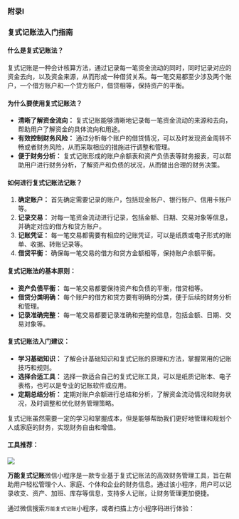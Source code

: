 ### 附录I

### 复式记账法入门指南

#### 什么是复式记账法？

复式记账是一种会计核算方法，通过记录每一笔资金流动的同时，同时记录对应的资金去向，以及资金来源，从而形成一种借贷关系。每一笔交易都至少涉及两个账户，一个借方账户和一个贷方账户，借贷相等，保持资产的平衡。

#### 为什么要使用复式记账法？

- **清晰了解资金流向：** 复式记账能够清晰地记录每一笔资金流动的来源和去向，帮助用户了解资金的具体流向和用途。
- **有效控制财务风险：** 通过分析每个账户的借贷情况，可以及时发现资金周转不畅或者财务风险，从而采取相应的措施进行调整和管理。
- **便于财务分析：** 复式记账形成的账户余额表和资产负债表等财务报表，可以帮助用户进行财务分析，了解资产和负债的状况，从而做出合理的财务决策。

#### 如何进行复式记账法记账？

1. **确定账户：** 首先确定需要记录的账户，包括现金账户、银行账户、信用卡账户等。
2. **记录交易：** 对每一笔资金流动进行记录，包括金额、日期、交易对象等信息，并确定对应的借方和贷方账户。
3. **记账凭证：** 每一笔交易都需要有相应的记账凭证，可以是纸质或电子形式的账单、收据、转账记录等。
4. **借贷平衡：** 确保每一笔交易的借方和贷方金额相等，保持账户余额平衡。

#### 复式记账法的基本原则：

- **资产负债平衡：** 每一笔交易都要保持资产和负债的平衡，借贷相等。
- **借贷分类明确：** 每个账户的借方和贷方要有明确的分类，便于后续的财务分析和管理。
- **记录准确完整：** 每一笔交易都要记录准确和完整的信息，包括金额、日期、交易对象等。

#### 复式记账法入门建议：

- **学习基础知识：** 了解会计基础知识和复式记账的原理和方法，掌握常用的记账技巧和规则。
- **选择合适工具：** 选择一款适合自己的复式记账工具，可以是纸质记账本、电子表格，也可以是专业的记账软件或应用。
- **定期总结分析：** 定期对账户余额进行总结和分析，了解资金流动情况和财务状况，及时调整和优化财务管理策略。

复式记账虽然需要一定的学习和掌握成本，但是能够帮助我们更好地管理和规划个人或家庭的财务，实现财务自由和增值。

#### 工具推荐：

![](https://cdn.jsdelivr.net/gh/tgineer/images/images/gh_6b711893fde2_344-20240710215706657-20241019221413895-20241019221447433-20241019221636243.jpg)

**万能复式记账**微信小程序是一款专业基于复式记账法的高效财务管理工具，旨在帮助用户轻松管理个人、家庭、个体和企业的财务信息。通过该小程序，用户可以记录收支、资产、加班、库存等信息，支持多人记账，让财务管理更加便捷。

通过微信搜索`万能复式记账`小程序，或者扫描上方小程序码进行体验：